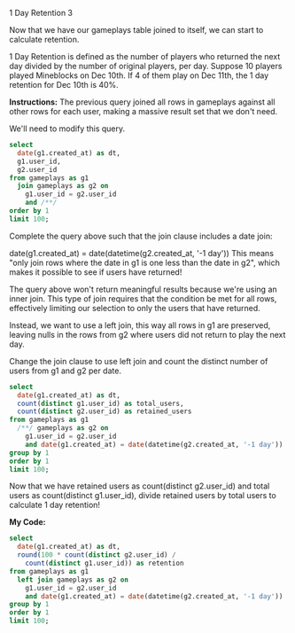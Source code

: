 1 Day Retention 3

Now that we have our gameplays table joined to itself, we can start to calculate retention.

1 Day Retention is defined as the number of players who returned the next day divided by the number of original players, per day. Suppose 10 players played Mineblocks on Dec 10th. If 4 of them play on Dec 11th, the 1 day retention for Dec 10th is 40%.

**Instructions:**
The previous query joined all rows in gameplays against all other rows for each user, making a massive result set that we don't need.

We'll need to modify this query.
```sql
select
  date(g1.created_at) as dt,
  g1.user_id,
  g2.user_id
from gameplays as g1
  join gameplays as g2 on
    g1.user_id = g2.user_id
    and /**/
order by 1
limit 100;
```
Complete the query above such that the join clause includes a date join:

date(g1.created_at) = date(datetime(g2.created_at, '-1 day'))
This means "only join rows where the date in g1 is one less than the date in g2", which makes it possible to see if users have returned!

The query above won't return meaningful results because we're using an inner join. This type of join requires that the condition be met for all rows, effectively limiting our selection to only the users that have returned.

Instead, we want to use a left join, this way all rows in g1 are preserved, leaving nulls in the rows from g2 where users did not return to play the next day.

Change the join clause to use left join and count the distinct number of users from g1 and g2 per date.
```sql
select
  date(g1.created_at) as dt,
  count(distinct g1.user_id) as total_users,
  count(distinct g2.user_id) as retained_users
from gameplays as g1
  /**/ gameplays as g2 on
    g1.user_id = g2.user_id
    and date(g1.created_at) = date(datetime(g2.created_at, '-1 day'))
group by 1
order by 1
limit 100;
```
Now that we have retained users as count(distinct g2.user_id) and total users as count(distinct g1.user_id), divide retained users by total users to calculate 1 day retention!

**My Code:**
```sql
select
  date(g1.created_at) as dt,
  round(100 * count(distinct g2.user_id) /
    count(distinct g1.user_id)) as retention
from gameplays as g1
  left join gameplays as g2 on
    g1.user_id = g2.user_id
    and date(g1.created_at) = date(datetime(g2.created_at, '-1 day'))
group by 1
order by 1
limit 100;
```

